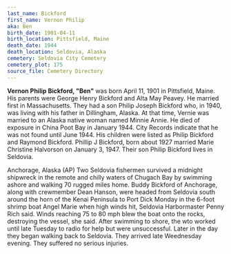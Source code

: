 ```yaml
---
last_name: Bickford
first_name: Vernon Philip
aka: Ben
birth_date: 1901-04-11
birth_location: Pittsfield, Maine
death_date: 1944
death_location: Seldovia, Alaska
cemetery: Seldovia City Cemetery
cemetery_plot: 175
source_file: Cemetery Directory
---
```

**Vernon Philip Bickford, "Ben"** was born April 11, 1901 in Pittsfield, Maine.  His parents were George Henry Bickford and Alta May Peavey.  He married first in Massachusetts.  They had a son Philip Joseph Bickford who, in 1940, was living with his father in Dillingham, Alaska.  At that time, Vernie was married to an Alaska native woman named Minnie Annie.  He died of exposure in China Poot Bay in January 1944.  City Records indicate that he was not found until June 1944. His children were listed as Philip Bickford and Raymond Bickford.  Phillip J Bickford, born about 1927 married Marie Christine Halvorson on January 3, 1947.  Their son Philip Bickford lives in Seldovia.

Anchorage, Alaska (AP) Two Seldovia fishermen survived a midnight shipwreck in the remote and chilly waters of Chugach Bay by swimming ashore and walking 70 rugged miles home.  Buddy Bickford of Anchorage, along with crewmember Dean Hanson, were headed from Seldovia south around the horn of the Kenai Peninsula to Port Dick Monday in the 6-foot shrimp boat Angel Marie when high winds hit, Seldovia Harbormaster Penny Rich said.  Winds reaching 75 to 80 mph blew the boat onto the rocks, destroying the vessel, she said.  After swimming to shore, the wto worked until late Tuesday to radio for help but were unsuccessful.  Later in the day they began walking back to Seldovia.  They arrived late Weednesday evening.  They suffered no serious injuries. 




